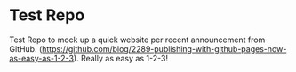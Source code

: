 # Test Repo
Test Repo to mock up a quick website per recent announcement from GitHub. (https://github.com/blog/2289-publishing-with-github-pages-now-as-easy-as-1-2-3). Really as easy as 1-2-3!
